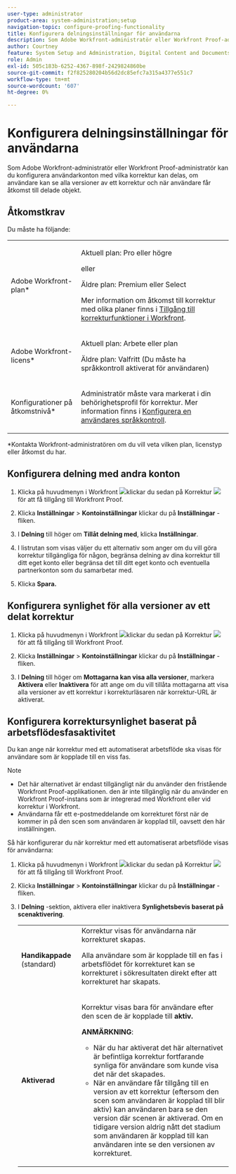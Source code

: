 ```yaml
---
user-type: administrator
product-area: system-administration;setup
navigation-topic: configure-proofing-functionality
title: Konfigurera delningsinställningar för användarna
description: Som Adobe Workfront-administratör eller Workfront Proof-administratör kan du konfigurera användarkonton med vilka korrektur kan delas, om användare kan se alla versioner av ett korrektur och när användare får åtkomst till delade objekt.
author: Courtney
feature: System Setup and Administration, Digital Content and Documents
role: Admin
exl-id: 505c183b-6252-4367-898f-2429824860be
source-git-commit: f2f825280204b56d2dc85efc7a315a4377e551c7
workflow-type: tm+mt
source-wordcount: '607'
ht-degree: 0%

---
```


# Konfigurera delningsinställningar för användarna

Som Adobe Workfront-administratör eller Workfront Proof-administratör kan du konfigurera användarkonton med vilka korrektur kan delas, om användare kan se alla versioner av ett korrektur och när användare får åtkomst till delade objekt.

## Åtkomstkrav

Du måste ha följande:

<table style="table-layout:auto"> 
 <col> 
 <col> 
 <tbody> 
  <tr> 
   <td role="rowheader">Adobe Workfront-plan*</td> 
   <td> <p>Aktuell plan: Pro eller högre</p> <p>eller</p> <p>Äldre plan: Premium eller Select</p> <p>Mer information om åtkomst till korrektur med olika planer finns i <a href="../../../administration-and-setup/manage-workfront/configure-proofing/access-to-proofing-functionality.md" class="MCXref xref">Tillgång till korrekturfunktioner i Workfront</a>.</p> </td> 
  </tr> 
  <tr> 
   <td role="rowheader">Adobe Workfront-licens*</td> 
   <td> <p>Aktuell plan: Arbete eller plan</p> <p>Äldre plan: Valfritt (Du måste ha språkkontroll aktiverat för användaren)</p> </td> 
  </tr> 
  <tr> 
   <td role="rowheader">Konfigurationer på åtkomstnivå*</td> 
   <td> <p>Administratör måste vara markerat i din behörighetsprofil för korrektur. Mer information finns i <a href="../../../administration-and-setup/manage-workfront/configure-proofing/configure-a-users-proofing-access.md" class="MCXref xref">Konfigurera en användares språkkontroll</a>.</p> </td> 
  </tr> 
 </tbody> 
</table>

&#42;Kontakta Workfront-administratören om du vill veta vilken plan, licenstyp eller åtkomst du har.

## Konfigurera delning med andra konton

1. Klicka på huvudmenyn i Workfront ![](assets/main-menu-icon.png)klickar du sedan på Korrektur ![](assets/proofing-in-main-menu.png) för att få tillgång till Workfront Proof.

1. Klicka **Inställningar** > **Kontoinställningar** klickar du på **Inställningar** -fliken.

1. I **Delning** till höger om **Tillåt delning med**, klicka **Inställningar**.

1. I listrutan som visas väljer du ett alternativ som anger om du vill göra korrektur tillgängliga för någon, begränsa delning av dina korrektur till ditt eget konto eller begränsa det till ditt eget konto och eventuella partnerkonton som du samarbetar med.
1. Klicka **Spara.**

## Konfigurera synlighet för alla versioner av ett delat korrektur

1. Klicka på huvudmenyn i Workfront ![](assets/main-menu-icon.png)klickar du sedan på Korrektur ![](assets/proofing-in-main-menu.png) för att få tillgång till Workfront Proof.

1. Klicka **Inställningar** > **Kontoinställningar** klickar du på **Inställningar** -fliken.

1. I **Delning** till höger om **Mottagarna kan visa alla versioner**, markera **Aktivera** eller **Inaktivera** för att ange om du vill tillåta mottagarna att visa alla versioner av ett korrektur i korrekturläsaren när korrektur-URL är aktiverat.

## Konfigurera korrektursynlighet baserat på arbetsflödesfasaktivitet

Du kan ange när korrektur med ett automatiserat arbetsflöde ska visas för användare som är kopplade till en viss fas.

>[!NOTE]
>
>* Det här alternativet är endast tillgängligt när du använder den fristående Workfront Proof-applikationen. den är inte tillgänglig när du använder en Workfront Proof-instans som är integrerad med Workfront eller vid korrektur i Workfront.
>* Användarna får ett e-postmeddelande om korrekturet först när de kommer in på den scen som användaren är kopplad till, oavsett den här inställningen.
>


Så här konfigurerar du när korrektur med ett automatiserat arbetsflöde visas för användarna:

1. Klicka på huvudmenyn i Workfront ![](assets/main-menu-icon.png)klickar du sedan på Korrektur ![](assets/proofing-in-main-menu.png) för att få tillgång till Workfront Proof.

1. Klicka **Inställningar** > **Kontoinställningar** klickar du på **Inställningar** -fliken.

1. I **Delning** -sektion, aktivera eller inaktivera **Synlighetsbevis baserat på scenaktivering**.

   <table style="table-layout:auto"> 
    <col> 
    <col> 
    <tbody> 
     <tr> 
      <td role="rowheader"><strong>Handikappade</strong> (standard)</td> 
      <td>Korrektur visas för användarna när korrekturet skapas.<br><p>Alla användare som är kopplade till en fas i arbetsflödet för korrekturet kan se korrekturet i sökresultaten direkt efter att korrekturet har skapats.</p></td> 
     </tr> 
     <tr> 
      <td role="rowheader"><strong>Aktiverad</strong> </td> 
      <td> <p>Korrektur visas bara för användare efter den scen de är kopplade till <strong>aktiv.</strong></p> <p><b>ANMÄRKNING</b>:   
        <ul> 
         <li><em style="font-style: normal;">När du har aktiverat det här alternativet är befintliga korrektur fortfarande synliga för användare som kunde visa det när det skapades.</em> </li> 
         <li>När en användare får tillgång till en version av ett korrektur (eftersom den scen som användaren är kopplad till blir aktiv) kan användaren bara se den version där scenen är aktiverad. Om en tidigare version aldrig nått det stadium som användaren är kopplad till kan användaren inte se den versionen av korrekturet.</li> 
        </ul> </p> </td> 
     </tr> 
    </tbody> 
   </table>
